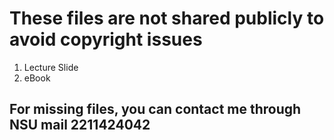 # These files are not shared publicly to avoid copyright issues

01. Lecture Slide
02. eBook

## For missing files, you can contact me through NSU mail 2211424042
